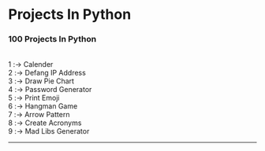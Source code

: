 # Projects In Python
### 100 Projects In Python
<h>
<br> 1 :-> Calender
<br> 2 :-> Defang IP Address
<br> 3 :-> Draw Pie Chart
<br> 4 :-> Password Generator
<BR> 5 :-> Print Emoji
<br> 6 :-> Hangman Game
<br> 7 :-> Arrow Pattern
<br> 8 :-> Create Acronyms
<br> 9 :-> Mad Libs Generator
<hr>
